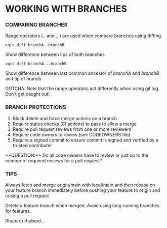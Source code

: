 # WORKING WITH BRANCHES
### COMPARING BRANCHES

Range operators (.. and ...) are used when compare branches using diffing.

    >git diff branchA..branchB

Show difference between tips of both branches

    >git diff branchA...branchB

Show difference between last common ancestor of _branchA_ and _branchB_ and tip of brancb

GOTCHA: Note that the range operators act differently when using git log. Don't get caught out!

### BRANCH PROTECTIONS

1. Block delete and force merge actions on a branch
2. Require status checks (CI actions) to pass to allow a merge
3. Require pull request reviews from one or more reviewers
4. Require code owners to review (see CODEOWNERS file)
5. Require a signed commit to ensure commit is signed and verified by a trusted contributer

++QUESTION:++ Do all code owners have to review or just up to the number of required reviews for a pull request? 
### TIPS

Always fetch and merge origin/main with local/main and then rebase on your feature branch immediately before pushing your feature to origin and raising a pull request

Delete a feature branch when merged. Avoid using long running branches for features.

Rhubarb rhubard...

